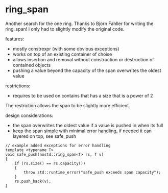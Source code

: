# ring_span

Another search for the one ring.
Thanks to Björn Fahller for writing the ring_span! I only had to slightly modify the original code.

features:

* mostly constrexpr (with some obvious exceptions)
* works on top of an existing container of choise
* allows insertion and removal without construction or destruction of contained objects
* pushing a value beyond the capacity of the span overwrites the oldest value

restrictions:

* requires to be used on contains that has a size that is a power of 2

The restriction allows the span to be slightly more efficient.

design considerations:

* the span overwrites the oldest value if a value is pushed in when its full
* keep the span simple with minimal error handling, if needed it can layered on top, see safe_push

```
// example added exceptions for error handling
template <typename T>
void safe_push(nostd::ring_span<T> rs, T v)
{
    if (rs.size() == rs.capacity())
    {
        throw std::runtime_error("safe_push exceeds span capacity");
    }
    rs.push_back(v);
}
```



